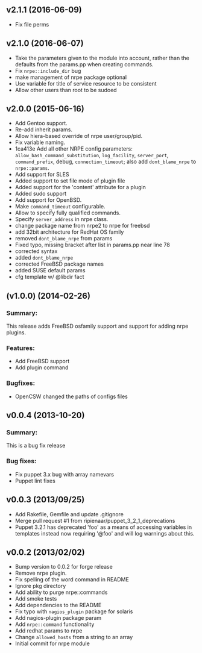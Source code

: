 ## v2.1.1 (2016-06-09)

* Fix file perms

## v2.1.0 (2016-06-07)

* Take the parameters given to the module into account, rather than the defaults from the params.pp when creating commands.
* Fix `nrpe::include_dir` bug 
* make management of nrpe package optional
* Use variable for title of service resource to be consistent
* Allow other users than root to be sudoed

## v2.0.0 (2015-06-16)

* Add Gentoo support.
* Re-add inherit params.
* Allow hiera-based override of nrpe user/group/pid.
* Fix variable naming.
* 1ca413e Add all other NRPE config parameters: `allow_bash_command_substitution`, `log_facility`, `server_port`, `command_prefix`, debug, `connection_timeout`; also add `dont_blame_nrpe` to `nrpe::params`.
* Add support for SLES
* Added support to set file mode of plugin file
* Added support for the 'content' attribute for a plugin
* Added sudo support
* Add support for OpenBSD.
* Make `command_timeout` configurable.
* Allow to specify fully qualified commands.
* Specify `server_address` in nrpe class.
* change package name from nrpe2 to nrpe for freebsd
* add 32bit architecture for RedHat OS family
* removed `dont_blame_nrpe` from params
* Fixed typo, missing bracket after list in params.pp near line 78
* corrected syntax
* added `dont_blame_nrpe`
* corrected FreeBSD package names
* added SUSE default params
* cfg template w/ @libdir fact

## (v1.0.0) (2014-02-26)

### Summary:

This release adds FreeBSD osfamily support and support
for adding nrpe plugins.

### Features:

* Add FreeBSD support
* Add plugin command

### Bugfixes:

* OpenCSW changed the paths of configs files

## v0.0.4 (2013-10-20)

### Summary:

This is a bug fix release

### Bug fixes:

* Fix puppet 3.x bug with array namevars
* Puppet lint fixes

## v0.0.3 (2013/09/25)

* Add Rakefile, Gemfile and update .gitignore
* Merge pull request #1 from ripienaar/puppet\_3\_2\_1\_deprecations
* Puppet 3.2.1 has deprecated 'foo' as a means of accessing variables in templates instead now requiring '@foo' and will log warnings about this.

## v0.0.2 (2013/02/02)

* Bump version to 0.0.2 for forge release
* Remove nrpe plugin.
* Fix spelling of the word command in README
* Ignore pkg directory
* Add ability to purge nrpe::commands
* Add smoke tests
* Add dependencies to the README
* Fix typo with `nagios_plugin` package for solaris
* Add nagios-plugin package param
* Add `nrpe::command` functionality
* Add redhat params to nrpe
* Change `allowed_hosts` from a string to an array
* Initial commit for nrpe module
